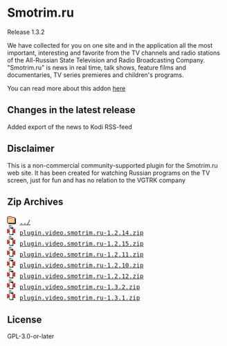 # Smotrim.ru
Release 1.3.2

We have collected for you on one site and in the application all the most important, interesting and favorite from the TV channels and radio stations of the All-Russian State Television and Radio Broadcasting Company. "Smotrim.ru" is news in real time, talk shows, feature films and documentaries, TV series premieres and children's programs.
        

You can read more about this addon [here](http://xbmc.ru/forum/showthread.php?t=23431)

## Changes in the latest release 
 Added export of the news to Kodi RSS-feed

## Disclaimer 
 This is a non-commercial community-supported plugin for the Smotrim.ru web site. It has been created for watching Russian programs on the TV screen, just for fun and has no relation to the VGTRK company
        

## Zip Archives
<pre>
<img src="../../icons/folder.gif" alt="[DIR]" > <a href="../">../</a> 
<img src="../../icons/compressed.gif" alt="[ZIP]" > <a href="plugin.video.smotrim.ru-1.2.14.zip">plugin.video.smotrim.ru-1.2.14.zip</a> 
<img src="../../icons/compressed.gif" alt="[ZIP]" > <a href="plugin.video.smotrim.ru-1.2.15.zip">plugin.video.smotrim.ru-1.2.15.zip</a> 
<img src="../../icons/compressed.gif" alt="[ZIP]" > <a href="plugin.video.smotrim.ru-1.2.11.zip">plugin.video.smotrim.ru-1.2.11.zip</a> 
<img src="../../icons/compressed.gif" alt="[ZIP]" > <a href="plugin.video.smotrim.ru-1.2.10.zip">plugin.video.smotrim.ru-1.2.10.zip</a> 
<img src="../../icons/compressed.gif" alt="[ZIP]" > <a href="plugin.video.smotrim.ru-1.2.12.zip">plugin.video.smotrim.ru-1.2.12.zip</a> 
<img src="../../icons/compressed.gif" alt="[ZIP]" > <a href="plugin.video.smotrim.ru-1.3.2.zip">plugin.video.smotrim.ru-1.3.2.zip</a> 
<img src="../../icons/compressed.gif" alt="[ZIP]" > <a href="plugin.video.smotrim.ru-1.3.1.zip">plugin.video.smotrim.ru-1.3.1.zip</a> 
</pre>
## License 
 GPL-3.0-or-later

